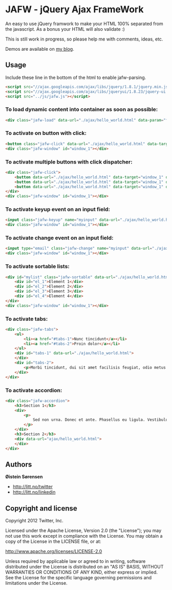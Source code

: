 JAFW - jQuery Ajax FrameWork
==============================
An easy to use jQuery framwork to make your HTML 100% separated from the javascript. As a bonus your HTML will also validate :)

This is still work in progress, so please help me with comments, ideas, etc.

Demos are available on [my blog](http://litt.no/tools/jafw/demo/index.html).

Usage
-----
Include these line in the bottom of the html to enable jafw-parsing.
```html
<script src="//ajax.googleapis.com/ajax/libs/jquery/1.8.1/jquery.min.js"></script>
<script src="//ajax.googleapis.com/ajax/libs/jqueryui/1.8.23/jquery-ui.min.js"></script>  
<script src="../js/jafw.js"></script>
```

### To load dynamic content into container as soon as possible:
```html
<div class="jafw-load" data-url="./ajax/hello_world.html" data-param="foo=bar&gomle=foobar">Loading...</div>
```

### To activate on button with click:
```html
<button class="jafw-click" data-url="./ajax/hello_world.html" data-target="window_1" data-param="foo=bar&gomle=foobar">Click me</button>
<div class="jafw-window" id="window_1"></div>
```

### To activate multiple buttons with click dispatcher:
```html
<div class="jafw-click">
	<button data-url="./ajax/hello_world.html" data-target="window_1" data-param="foo=bar&button=1">Click me 1</button>
	<button data-url="./ajax/hello_world.html" data-target="window_1" data-param="foo=bar&button=2">Click me 2</button>
	<button data-url="./ajax/hello_world.html" data-target="window_1" data-param="foo=bar&button=3">Click me 3</button>
</div>
<div class="jafw-window" id="window_1"></div>
```

### To activate keyup event on an input field:
```html
<input class="jafw-keyup" name="myinput" data-url="./ajax/hello_world.html" data-target="window_1">
<div class="jafw-window" id="window_1"></div>
```

### To activate change event on an input field:
```html
<input type="email" class="jafw-change" name="myinput" data-url="./ajax/hello_world.html" data-target="window_1">
<div class="jafw-window" id="window_1"></div>
```

### To activate sortable lists:
```html
<div id="mylist" class="jafw-sortable" data-url="./ajax/hello_world.html" data-param="foo=123&bar=456" data-target="window_1">
	<div id="el_1">Element 1</div>
	<div id="el_2">Element 2</div>
	<div id="el_3">Element 3</div>
	<div id="el_4">Element 4</div>
</div>
<div class="jafw-window" id="window_1"></div>
```

### To activate tabs:
```html
<div class="jafw-tabs">
	<ul>
		<li><a href="#tabs-1">Nunc tincidunt</a></li>
		<li><a href="#tabs-2">Proin dolor</a></li>
	</ul>
	<div id="tabs-1" data-url="./ajax/hello_world.html">
	</div>
	<div id="tabs-2">
		<p>Morbi tincidunt, dui sit amet facilisis feugiat, odio metus gravida ante, ut pharetra massa metus id nunc. Duis scelerisque molestie turpis.</p>
	</div>
</div>
```

### To activate accordion:
```html
<div class="jafw-accordion">
	<h3>Section 1</h3>
	<div>
		<p>
			Sed non urna. Donec et ante. Phasellus eu ligula. Vestibulum sit amet purus. Vivamus hendrerit, dolor at aliquet laoreet, mauris turpis porttitor velit, faucibus interdum tellus libero ac justo. Vivamus non quam. In suscipit faucibus urna.
		</p>
	</div>
	<h3>Section 2</h3>
	<div data-url="ajax/hello_world.html">
	</div>
</div>
```


Authors
-------
**Øistein Sørensen**

+ http://litt.no/twitter
+ http://litt.no/linkedin


Copyright and license
---------------------

Copyright 2012 Twitter, Inc.

Licensed under the Apache License, Version 2.0 (the "License");
you may not use this work except in compliance with the License.
You may obtain a copy of the License in the LICENSE file, or at:

   http://www.apache.org/licenses/LICENSE-2.0

Unless required by applicable law or agreed to in writing, software
distributed under the License is distributed on an "AS IS" BASIS,
WITHOUT WARRANTIES OR CONDITIONS OF ANY KIND, either express or implied.
See the License for the specific language governing permissions and
limitations under the License.


